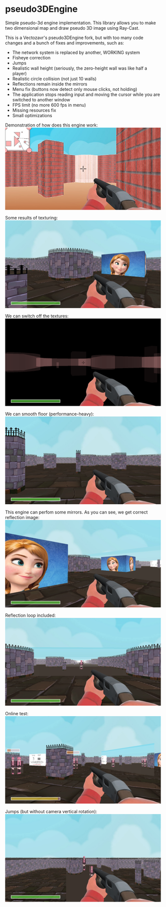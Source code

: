 # pseudo3DEngine
Simple pseudo-3d engine implementation. This library allows you to make two dimensional map and draw pseudo 3D image using Ray-Cast.

This is a Vectozavr's pseudo3DEngine fork, but with too many code changes and a bunch of fixes and improvements, such as:
- The network system is replaced by another, WORKING system
- Fisheye correction
- Jumps
- Realistic wall height (seriously, the zero-height wall was like half a player)
- Realistic circle collision (not just 10 walls)
- Reflections remain inside the mirrors
- Menu fix (buttons now detect only mouse clicks, not holding)
- The application stops reading input and moving the cursor while you are switched to another window
- FPS limit (no more 600 fps in menu)
- Missing resources fix
- Small optimizations

Demonstration of how does this engine work:
![Project demonstration](demo/demo_engine.jpg)

Some results of texturing:
![Project demonstration](demo/demo_just_textures.png)

We can switch off the textures:
![Project demonstration](demo/demo_textures_off.png)

We can smooth floor (performance-heavy):
![Project demonstration](demo/demo_smooth.png)

This engine can perfom some mirrors. As you can see, we get correct reflection image:
![Project demonstration](demo/demo_mirror.png)

Reflection loop included:
![Project demonstration](demo/demo_mirror_loop.png)

Online test:
![Project demonstration](demo/demo_online.png)

Jumps (but without camera vertical rotation):
![Project demonstration](demo/demo_jump.png)